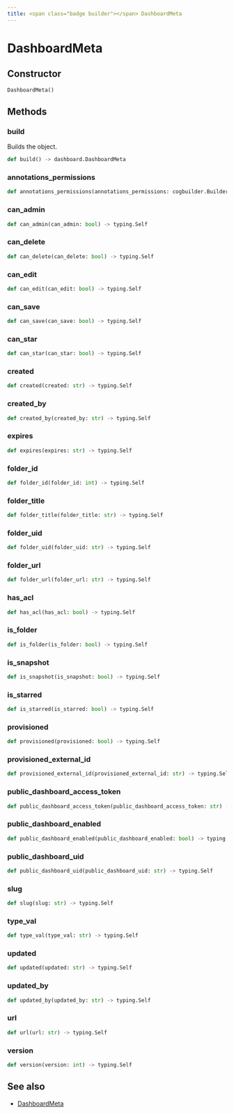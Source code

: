 ```yaml
---
title: <span class="badge builder"></span> DashboardMeta
---
```

# <span class="badge builder"></span> DashboardMeta

## Constructor

```python
DashboardMeta()
```
## Methods

### <span class="badge object-method"></span> build

Builds the object.

```python
def build() -> dashboard.DashboardMeta
```

### <span class="badge object-method"></span> annotations_permissions

```python
def annotations_permissions(annotations_permissions: cogbuilder.Builder[dashboard.AnnotationPermission]) -> typing.Self
```

### <span class="badge object-method"></span> can_admin

```python
def can_admin(can_admin: bool) -> typing.Self
```

### <span class="badge object-method"></span> can_delete

```python
def can_delete(can_delete: bool) -> typing.Self
```

### <span class="badge object-method"></span> can_edit

```python
def can_edit(can_edit: bool) -> typing.Self
```

### <span class="badge object-method"></span> can_save

```python
def can_save(can_save: bool) -> typing.Self
```

### <span class="badge object-method"></span> can_star

```python
def can_star(can_star: bool) -> typing.Self
```

### <span class="badge object-method"></span> created

```python
def created(created: str) -> typing.Self
```

### <span class="badge object-method"></span> created_by

```python
def created_by(created_by: str) -> typing.Self
```

### <span class="badge object-method"></span> expires

```python
def expires(expires: str) -> typing.Self
```

### <span class="badge object-method"></span> folder_id

```python
def folder_id(folder_id: int) -> typing.Self
```

### <span class="badge object-method"></span> folder_title

```python
def folder_title(folder_title: str) -> typing.Self
```

### <span class="badge object-method"></span> folder_uid

```python
def folder_uid(folder_uid: str) -> typing.Self
```

### <span class="badge object-method"></span> folder_url

```python
def folder_url(folder_url: str) -> typing.Self
```

### <span class="badge object-method"></span> has_acl

```python
def has_acl(has_acl: bool) -> typing.Self
```

### <span class="badge object-method"></span> is_folder

```python
def is_folder(is_folder: bool) -> typing.Self
```

### <span class="badge object-method"></span> is_snapshot

```python
def is_snapshot(is_snapshot: bool) -> typing.Self
```

### <span class="badge object-method"></span> is_starred

```python
def is_starred(is_starred: bool) -> typing.Self
```

### <span class="badge object-method"></span> provisioned

```python
def provisioned(provisioned: bool) -> typing.Self
```

### <span class="badge object-method"></span> provisioned_external_id

```python
def provisioned_external_id(provisioned_external_id: str) -> typing.Self
```

### <span class="badge object-method"></span> public_dashboard_access_token

```python
def public_dashboard_access_token(public_dashboard_access_token: str) -> typing.Self
```

### <span class="badge object-method"></span> public_dashboard_enabled

```python
def public_dashboard_enabled(public_dashboard_enabled: bool) -> typing.Self
```

### <span class="badge object-method"></span> public_dashboard_uid

```python
def public_dashboard_uid(public_dashboard_uid: str) -> typing.Self
```

### <span class="badge object-method"></span> slug

```python
def slug(slug: str) -> typing.Self
```

### <span class="badge object-method"></span> type_val

```python
def type_val(type_val: str) -> typing.Self
```

### <span class="badge object-method"></span> updated

```python
def updated(updated: str) -> typing.Self
```

### <span class="badge object-method"></span> updated_by

```python
def updated_by(updated_by: str) -> typing.Self
```

### <span class="badge object-method"></span> url

```python
def url(url: str) -> typing.Self
```

### <span class="badge object-method"></span> version

```python
def version(version: int) -> typing.Self
```

## See also

 * <span class="badge object-type-class"></span> [DashboardMeta](./object-DashboardMeta.md)
